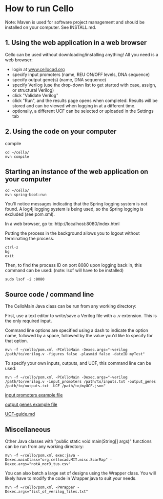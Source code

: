 # How to run Cello

Note: Maven is used for software project management and should be installed on your computer.  See INSTALL.md.




## 1. Using the web application in a web browser

Cello can be used without downloading/installing anything!  All you need is a web browser:

* login at www.cellocad.org
* specify input promoters (name, REU ON/OFF levels, DNA sequence)
* specify output gene(s) (name, DNA sequence)
* specify Verilog (use the drop-down list to get started with case, assign, or structural Verilog)
* click "Validate Verilog"
* click "Run", and the results page opens when completed.  Results will be stored and can be viewed when logging in at a different time.
* optionally, a different UCF can be selected or uploaded in the Settings tab



## 2. Using the code on your computer

compile

```
cd ~/cello/
mvn compile
```

## Starting an instance of the web application on your computer

```
cd ~/cello/
mvn spring-boot:run
```
You'll notice messages indicating that the Spring logging system is not found.  A log4j logging system is being used, so the Spring logging is excluded (see pom.xml).

In a web browser, go to: http://localhost:8080/index.html


Putting the process in the background allows you to logout without terminating the process.
```
ctrl-z
bg
exit
```
Then, to find the process ID on port 8080 upon logging back in, this command can be used:
(note: lsof will have to be installed)
```
sudo lsof -i :8080
```


## Source code / command line

The CelloMain Java class can be run from any working directory:

First, use a text editor to write/save a Verilog file with a .v extension.  This is the only required input.

Command line options are specified using a dash to indicate the option name, followed by a space, followed by the value you'd like to specify for that option.

```
mvn -f ~/cello/pom.xml -PCelloMain -Dexec.args="-verilog /path/to/verilog.v -figures false -plasmid false -dateID myTest"
```

To specify your own inputs, outputs, and UCF, this command line can be used:

```
mvn -f ~/cello/pom.xml -PCelloMain -Dexec.args="-verilog /path/to/verilog.v -input_promoters /path/to/inputs.txt -output_genes /path/to/outputs.txt -UCF /path/to/myUCF.json"
```

[input promoters example file](resources/data/inputs/Inputs.txt)

[output genes example file](resources/data/outputs/Outputs.txt)

[UCF-guide.md](UCF-guide.md)


## Miscellaneous

Other Java classes with "public static void main(String[] args)" functions can be run from any working directory:

```
mvn -f ~/cello/pom.xml exec:java -Dexec.mainClass="org.cellocad.MIT.misc.ScarMap" -Dexec.args="notA_nor3_tus.csv"
```

You can also batch a large set of designs using the Wrapper class.  You will likely have to modify the code in Wrapper.java to suit your needs.
```
mvn -f ~/cello/pom.xml -PWrapper -Dexec.args="list_of_verilog_files.txt"
```
